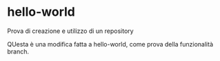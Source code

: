 # hello-world
Prova di creazione e utilizzo di un repository

QUesta è una modifica fatta a hello-world, come prova della funzionalità branch.
